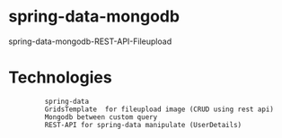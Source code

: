 # spring-data-mongodb
spring-data-mongodb-REST-API-Fileupload 


# Technologies

             spring-data
             GridsTemplate  for fileupload image (CRUD using rest api)
             Mongodb between custom query
             REST-API for spring-data manipulate (UserDetails)
